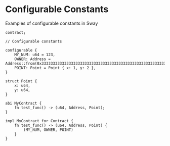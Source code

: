 # Configurable Constants

Examples of configurable constants in Sway

```sway
contract;

// Configurable constants

configurable {
    MY_NUM: u64 = 123,
    OWNER: Address = Address::from(0x3333333333333333333333333333333333333333333333333333333333333333),
    POINT: Point = Point { x: 1, y: 2 },
}

struct Point {
    x: u64,
    y: u64,
}

abi MyContract {
    fn test_func() -> (u64, Address, Point);
}

impl MyContract for Contract {
    fn test_func() -> (u64, Address, Point) {
        (MY_NUM, OWNER, POINT)
    }
}

```
